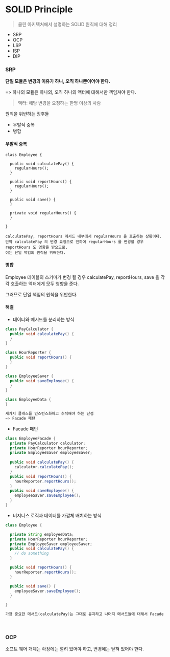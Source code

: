 # SOLID Principle

> 클린 아키텍처에서 설명하는 SOLID 원칙에 대해 정리



- SRP
- OCP
- LSP
- ISP
- DIP



### SRP

**단일 모듈은 변경의 이유가 하나, 오직 하나뿐이어야 한다.**

=> 하나의 모듈은 하나의, 오직 하나의 액터에 대해서만 책임져야 한다.

> 액터: 해당 변경을 요청하는 한명  이상의 사람



원칙을 위반하는 징후들

- 우발적 중복
- 병합



#### 우발적 중복

```
class Employee {

  public void calculatePay() {
    regularHours();
  }

  public void reportHours() {
    regularHours();
  }

  public void save() {
  }

  private void regularHours() {
  }

}

calculatePay, reportHours 메서드 내부에서 regularHours 을 호출하는 상황이다.
만약 calculatePay 의 변경 요청으로 인하여 regularHours 를 변경할 경우 reportHours 도 영향을 받으므로,
이는 단일 책임의 원칙을 위배한다.
```



#### 병합

Employee 테이블의 스키마가 변경 될 경우 calculatePay, reportHours, save 을 각각 호출하는 액터에게 모두 영향을 준다.

그러므로 단일 책임의 원칙을 위반한다.



#### 해결

- 데이터와 메서드를 분리하는 방식

```java
class PayCalculator {
  public void calculatePay() {
  }
}

class HourReporter {
  public void reportHours() {
  }
}

class EmployeeSaver {
  public void saveEmployee() {
  }
}

class EmployeeData {
}

세가지 클래스를 인스턴스화하고 추적해야 하는 단점
=> Facade 패턴
```



- Facade 패턴

```java
class EmployeeFacade {
  private PayCalculator calculator;
  private HourReporter hourReporter;
  private EmployeeSaver employeeSaver;
  
  public void calculatePay() {
    calculator.calculatePay();
  }
  public void reportHours() {
    hourReporter.reportHours();
  }
  public void saveEmployee() {
    employeeSaver.saveEmployee();
  }
}
```



- 비지니스 로직과 데이터를 가깝체 배치하는 방식

```java
class Employee {

  private String employeeData;
  private HourReporter hourReporter;
  private EmployeeSaver employeeSaver;
  public void calculatePay() {
    // do something
  }

  public void reportHours() {
    hourReporter.reportHours();
  }

  public void save() {
    employeeSaver.saveEmployee();
  }

}

가장 중요한 메서드(calculatePay)는 그대로 유지하고 나머지 메서드들에 대해서 Facade 이용
```



<br>

### OCP

소프트 웨어 개체는 확장에는 열려 있어야 하고, 변경에는 닫혀 있어야 한다.

